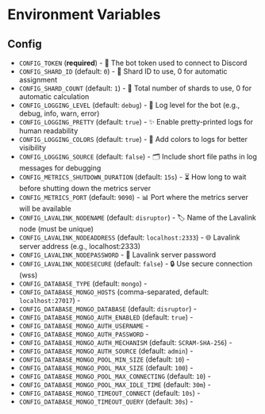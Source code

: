# Environment Variables

## Config

 - `CONFIG_TOKEN` (**required**) - 🔑 The bot token used to connect to Discord
 - `CONFIG_SHARD_ID` (default: `0`) - 🔢 Shard ID to use, 0 for automatic assignment
 - `CONFIG_SHARD_COUNT` (default: `1`) - 🔢 Total number of shards to use, 0 for automatic calculation
 - `CONFIG_LOGGING_LEVEL` (default: `debug`) - 📜 Log level for the bot (e.g., debug, info, warn, error)
 - `CONFIG_LOGGING_PRETTY` (default: `true`) - ✨ Enable pretty-printed logs for human readability
 - `CONFIG_LOGGING_COLORS` (default: `true`) - 🌈 Add colors to logs for better visibility
 - `CONFIG_LOGGING_SOURCE` (default: `false`) - 🗂️ Include short file paths in log messages for debugging
 - `CONFIG_METRICS_SHUTDOWN_DURATION` (default: `15s`) - ⏳ How long to wait before shutting down the metrics server
 - `CONFIG_METRICS_PORT` (default: `9090`) - 📊 Port where the metrics server will be available
 - `CONFIG_LAVALINK_NODENAME` (default: `disruptor`) - 🏷️ Name of the Lavalink node (must be unique)
 - `CONFIG_LAVALINK_NODEADDRESS` (default: `localhost:2333`) - 🌐 Lavalink server address (e.g., localhost:2333)
 - `CONFIG_LAVALINK_NODEPASSWORD` - 🔑 Lavalink server password
 - `CONFIG_LAVALINK_NODESECURE` (default: `false`) - 🔒 Use secure connection (wss)
 - `CONFIG_DATABASE_TYPE` (default: `mongo`) -
 - `CONFIG_DATABASE_MONGO_HOSTS` (comma-separated, default: `localhost:27017`) -
 - `CONFIG_DATABASE_MONGO_DATABASE` (default: `disruptor`) -
 - `CONFIG_DATABASE_MONGO_AUTH_ENABLED` (default: `true`) -
 - `CONFIG_DATABASE_MONGO_AUTH_USERNAME` -
 - `CONFIG_DATABASE_MONGO_AUTH_PASSWORD` -
 - `CONFIG_DATABASE_MONGO_AUTH_MECHANISM` (default: `SCRAM-SHA-256`) -
 - `CONFIG_DATABASE_MONGO_AUTH_SOURCE` (default: `admin`) -
 - `CONFIG_DATABASE_MONGO_POOL_MIN_SIZE` (default: `10`) -
 - `CONFIG_DATABASE_MONGO_POOL_MAX_SIZE` (default: `100`) -
 - `CONFIG_DATABASE_MONGO_POOL_MAX_CONNECTING` (default: `10`) -
 - `CONFIG_DATABASE_MONGO_POOL_MAX_IDLE_TIME` (default: `30m`) -
 - `CONFIG_DATABASE_MONGO_TIMEOUT_CONNECT` (default: `10s`) -
 - `CONFIG_DATABASE_MONGO_TIMEOUT_QUERY` (default: `30s`) -
